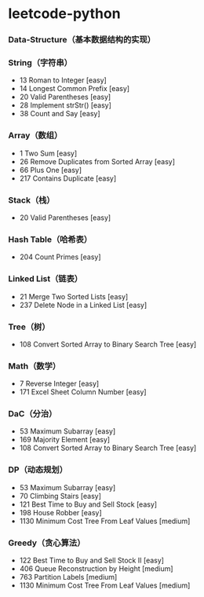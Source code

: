 # leetcode-python

### Data-Structure（基本数据结构的实现）

### String（字符串）
* 13 Roman to Integer [easy]
* 14 Longest Common Prefix [easy]
* 20 Valid Parentheses [easy]
* 28 Implement strStr() [easy]
* 38 Count and Say [easy]

### Array（数组）
* 1 Two Sum [easy]
* 26 Remove Duplicates from Sorted Array [easy]
* 66 Plus One [easy]
* 217 Contains Duplicate [easy]

### Stack（栈）
* 20 Valid Parentheses [easy]

### Hash Table（哈希表）
* 204 Count Primes [easy]

### Linked List（链表）
* 21 Merge Two Sorted Lists [easy]
* 237 Delete Node in a Linked List [easy]

### Tree（树）
* 108 Convert Sorted Array to Binary Search Tree [easy]

### Math（数学）
* 7 Reverse Integer [easy]
* 171 Excel Sheet Column Number [easy]

### DaC（分治）
* 53 Maximum Subarray [easy]
* 169 Majority Element [easy] 
* 108 Convert Sorted Array to Binary Search Tree [easy]

### DP（动态规划）
* 53 Maximum Subarray [easy]
* 70 Climbing Stairs [easy]
* 121 Best Time to Buy and Sell Stock [easy]
* 198 House Robber [easy]
* 1130 Minimum Cost Tree From Leaf Values [medium]

### Greedy（贪心算法）
* 122 Best Time to Buy and Sell Stock II [easy]
* 406 Queue Reconstruction by Height [medium]
* 763 Partition Labels [medium]
* 1130 Minimum Cost Tree From Leaf Values [medium]